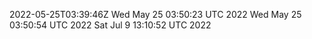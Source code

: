 2022-05-25T03:39:46Z
Wed May 25 03:50:23 UTC 2022
Wed May 25 03:50:54 UTC 2022
Sat Jul  9 13:10:52 UTC 2022
